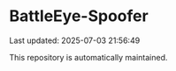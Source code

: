 # BattleEye-Spoofer

Last updated: 2025-07-03 21:56:49

This repository is automatically maintained.
